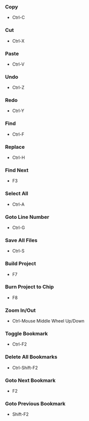 ### Copy ###

  * Ctrl-C

### Cut ###

  * Ctrl-X

### Paste ###

  * Ctrl-V

### Undo ###

  * Ctrl-Z

### Redo ###

  * Ctrl-Y

### Find ###

  * Ctrl-F

### Replace ###

  * Ctrl-H

### Find Next ###

  * F3

### Select All ###

  * Ctrl-A

### Goto Line Number ###

  * Ctrl-G

### Save All Files ###

  * Ctrl-S

### Build Project ###

  * F7

### Burn Project to Chip ###

  * F8

### Zoom In/Out ###

  * Ctrl-Mouse Middle Wheel Up/Down

### Toggle Bookmark ###

  * Ctrl-F2

### Delete All Bookmarks ###

  * Ctrl-Shift-F2

### Goto Next Bookmark ###

  * F2

### Goto Previous Bookmark ###

  * Shift-F2